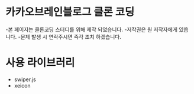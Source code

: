 # 카카오브레인블로그 클론 코딩

-본 페이지는 클론코딩 스터디를 위해 제작 되었습니다. -저작권은 원 저작자에게 있씁니다. -문제 발생 시 연락주시면 즉각 조치 하겠습니다.

# 사용 라이브러리

- swiper.js
- xeicon

